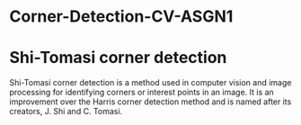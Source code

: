 # Corner-Detection-CV-ASGN1

# Shi-Tomasi corner detection
Shi-Tomasi corner detection is a method used in computer vision and image processing for identifying corners or interest points in an image. It is an improvement over the Harris corner detection method and is named after its creators, J. Shi and C. Tomasi.
